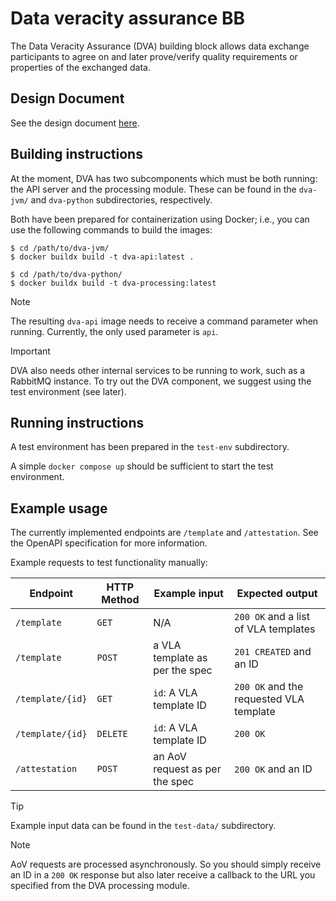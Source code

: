 # Data veracity assurance BB

The Data Veracity Assurance (DVA) building block allows data exchange participants to agree on and later prove/verify quality requirements or properties of the exchanged data.

## Design Document

See the design document [here](docs/design-document.md).

## Building instructions

At the moment, DVA has two subcomponents which must be both running: the API server and the processing module.
These can be found in the `dva-jvm/` and `dva-python` subdirectories, respectively.

Both have been prepared for containerization using Docker; i.e., you can use the following commands to build the images:

```console
$ cd /path/to/dva-jvm/
$ docker buildx build -t dva-api:latest .

$ cd /path/to/dva-python/
$ docker buildx build -t dva-processing:latest
```

> [!NOTE]
> The resulting `dva-api` image needs to receive a command parameter when running.
> Currently, the only used parameter is `api`.

> [!IMPORTANT]
> DVA also needs other internal services to be running to work, such as a RabbitMQ instance.
> To try out the DVA component, we suggest using the test environment (see later).

## Running instructions

A test environment has been prepared in the `test-env` subdirectory.

A simple `docker compose up` should be sufficient to start the test environment.

## Example usage

The currently implemented endpoints are `/template` and `/attestation`.
See the OpenAPI specification for more information.

Example requests to test functionality manually:

| Endpoint         | HTTP Method   | Example input                  | Expected output                         |
| ---------------- | ------------- | ------------------------------ | --------------------------------------- |
| `/template`      | `GET`         | N/A                            | `200 OK` and a list of VLA templates    |
| `/template`      | `POST`        | a VLA template as per the spec | `201 CREATED` and an ID                 |
| `/template/{id}` | `GET`         | `id`: A VLA template ID        | `200 OK` and the requested VLA template |
| `/template/{id}` | `DELETE`      | `id`: A VLA template ID        | `200 OK`                                |
| `/attestation`   | `POST`        | an AoV request as per the spec | `200 OK` and an ID                      |

> [!TIP]
> Example input data can be found in the `test-data/` subdirectory.

> [!NOTE]
> AoV requests are processed asynchronously.
> So you should simply receive an ID in a `200 OK` response but also later receive a callback to the URL you specified from the DVA processing module.
